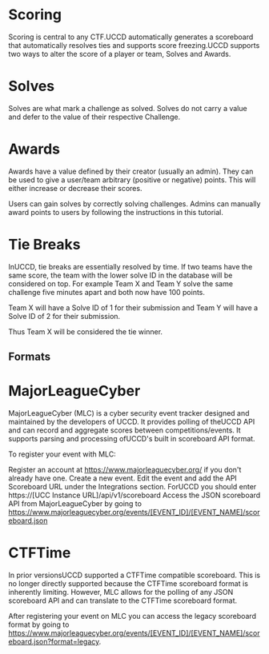 # Scoring

Scoring is central to any CTF.UCCD automatically generates a scoreboard that automatically resolves ties and supports score freezing.UCCD supports two ways to alter the score of a player or team, Solves and Awards.

# Solves
Solves are what mark a challenge as solved. Solves do not carry a value and defer to the value of their respective Challenge.

# Awards
Awards have a value defined by their creator (usually an admin). They can be used to give a user/team arbitrary (positive or negative) points. This will either increase or decrease their scores.

Users can gain solves by correctly solving challenges. Admins can manually award points to users by following the instructions in this tutorial.

# Tie Breaks
InUCCD, tie breaks are essentially resolved by time. If two teams have the same score, the team with the lower solve ID in the database will be considered on top. For example Team X and Team Y solve the same challenge five minutes apart and both now have 100 points.

Team X will have a Solve ID of 1 for their submission and Team Y will have a Solve ID of 2 for their submission.

Thus Team X will be considered the tie winner.

## Formats

# MajorLeagueCyber
MajorLeagueCyber (MLC) is a cyber security event tracker designed and maintained by the developers of UCCD. It provides polling of theUCCD API and can record and aggregate scores between competitions/events. It supports parsing and processing ofUCCD's built in scoreboard API format.

To register your event with MLC:

Register an account at https://www.majorleaguecyber.org/ if you don't already have one.
Create a new event.
Edit the event and add the API Scoreboard URL under the Integrations section. ForUCCD you should enter https://[UCC Instance URL]/api/v1/scoreboard
Access the JSON scoreboard API from MajorLeagueCyber by going to https://www.majorleaguecyber.org/events/[EVENT_ID]/[EVENT_NAME]/scoreboard.json

# CTFTime
In prior versionsUCCD supported a CTFTime compatible scoreboard. This is no longer directly supported because the CTFTime scoreboard format is inherently limiting. However, MLC allows for the polling of any JSON scoreboard API and can translate to the CTFTime scoreboard format.

After registering your event on MLC you can access the legacy scoreboard format by going to https://www.majorleaguecyber.org/events/[EVENT_ID]/[EVENT_NAME]/scoreboard.json?format=legacy.